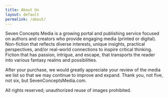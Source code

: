 ```yaml
---
title: About Us
layout: default
permalink: /about/
---
```


Seven Concepts Media is a growing portal and publishing service focused on authors and creators who provide engaging media (printed or digital).
Non-fiction that reflects diverse interests, unique insights, practical perspectives, and/or real-world connections to inspire critical thinking.
Fiction that has passion, intrigue, and escape, that transports the reader into various fantasy realms and possibilities. 

After your purchase, we would greatly appreciate your review of the media we list so that we may continue to improve and expand. Thank you, not five, not six, but SevenConceptsMedia.com.

All rights reserved; unauthorized reuse of images prohibited.
